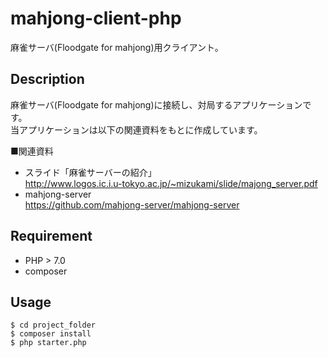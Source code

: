 mahjong-client-php
====

麻雀サーバ(Floodgate for mahjong)用クライアント。

## Description

麻雀サーバ(Floodgate for mahjong)に接続し、対局するアプリケーションです。  
当アプリケーションは以下の関連資料をもとに作成しています。  

■関連資料
* スライド「麻雀サーバーの紹介」  
http://www.logos.ic.i.u-tokyo.ac.jp/~mizukami/slide/majong_server.pdf
* mahjong-server  
https://github.com/mahjong-server/mahjong-server

## Requirement

* PHP > 7.0
* composer

## Usage

~~~
$ cd project_folder
$ composer install
$ php starter.php
~~~

